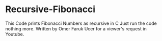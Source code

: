 # Recursive-Fibonacci
This Code prints Fibonacci Numbers as recursive in C 
Just run the code nothing more.
Written by Omer Faruk Ucer for a viewer's request in Youtube.
